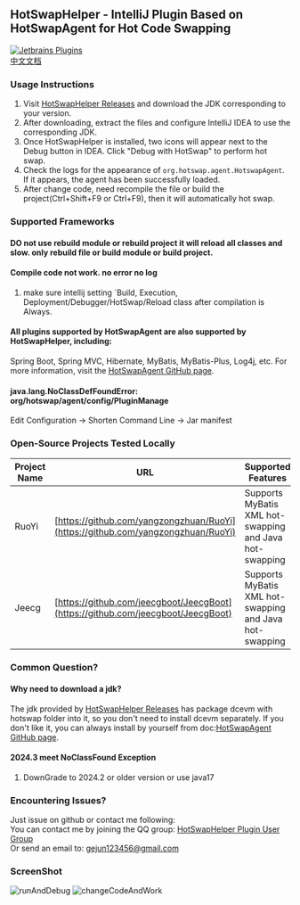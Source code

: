 ## HotSwapHelper - IntelliJ Plugin Based on HotSwapAgent for Hot Code Swapping

[![Jetbrains Plugins](https://img.shields.io/jetbrains/plugin/v/25171-a8translate.svg)][plugin]  
[中文文档](https://github.com/gejun123456/HotSwapHelper/blob/master/README_CN.md)
### Usage Instructions

1. Visit [HotSwapHelper Releases](https://github.com/gejun123456/HotSwapHelper/releases) and download the JDK corresponding to your version.
2. After downloading, extract the files and configure IntelliJ IDEA to use the corresponding JDK.
3. Once HotSwapHelper is installed, two icons will appear next to the Debug button in IDEA. Click "Debug with HotSwap" to perform hot swap.
4. Check the logs for the appearance of `org.hotswap.agent.HotswapAgent`. If it appears, the agent has been successfully loaded.
5. After change code, need recompile the file or build the project(Ctrl+Shift+F9 or Ctrl+F9), then it will automatically hot swap.

### Supported Frameworks

#### DO not use rebuild module or rebuild project it will reload all classes and slow. only rebuild file or build module or build project.

#### Compile code not work. no error no log

1. make sure intellij setting `Build, Execution, Deployment/Debugger/HotSwap/Reload class after compilation is Always.

#### All plugins supported by HotSwapAgent are also supported by HotSwapHelper, including:
Spring Boot, Spring MVC, Hibernate, MyBatis, MyBatis-Plus, Log4j, etc. For more information, visit the [HotSwapAgent GitHub page](https://github.com/HotswapProjects/HotswapAgent).


#### java.lang.NoClassDefFoundError: org/hotswap/agent/config/PluginManage
Edit Configuration -> Shorten Command Line -> Jar manifest

### Open-Source Projects Tested Locally
Project Name | URL | Supported Features | Additional Notes
-----   |---| -----| -----
RuoYi | [https://github.com/yangzongzhuan/RuoYi](https://github.com/yangzongzhuan/RuoYi)  | Supports MyBatis XML hot-swapping and Java hot-swapping |
Jeecg | [https://github.com/jeecgboot/JeecgBoot](https://github.com/jeecgboot/JeecgBoot) | Supports MyBatis XML hot-swapping and Java hot-swapping |


### Common Question?

#### Why need to download a jdk?
The jdk provided by [HotSwapHelper Releases](https://github.com/gejun123456/HotSwapHelper/releases) has package 
dcevm with hotswap folder into it, so you don't need to install dcevm separately.
If you don't like it, you can always install by yourself from doc:[HotSwapAgent GitHub page](https://github.com/HotswapProjects/HotswapAgent).

#### 2024.3 meet NoClassFound Exception
1. DownGrade to 2024.2 or older version or use java17

### Encountering Issues?
Just issue on github or contact me following:  
You can contact me by joining the QQ group: [HotSwapHelper Plugin User Group](https://qm.qq.com/q/JQKyhlt4ke)  
Or send an email to: gejun123456@gmail.com  

### ScreenShot
![runAndDebug](https://raw.githubusercontent.com/gejun123456/HotSwapHelper/master/screenShot/DebugWithHotSwap.png)
![changeCodeAndWork](https://raw.githubusercontent.com/gejun123456/HotSwapHelper/master/screenShot/HotSwapHelperChangeCodeWork.gif)

[plugin]: https://plugins.jetbrains.com/plugin/25171
